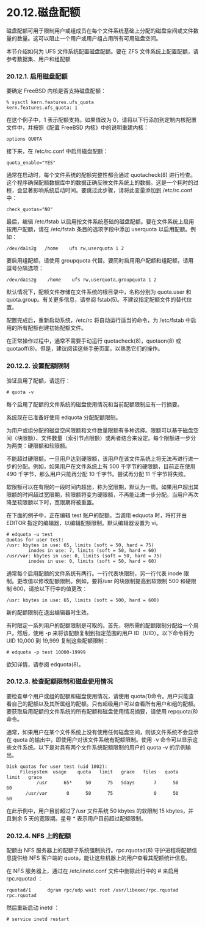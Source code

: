 # 20.12.磁盘配额

磁盘配额可用于限制用户或组成员在每个文件系统基础上分配的磁盘空间或文件数量的数量。这可以阻止一个用户或用户组占用所有可用磁盘空间。

本节介绍如何为 UFS 文件系统配置磁盘配额。要在 ZFS 文件系统上配置配额，请参考数据集、用户和组配额

### 20.12.1. 启用磁盘配额

要确定 FreeBSD 内核是否支持磁盘配额：

```
% sysctl kern.features.ufs_quota
kern.features.ufs_quota: 1
```

在这个例子中，1 表示配额支持。如果值改为 0，请将以下行添加到定制内核配置文件中，并按照《配置 FreeBSD 内核》中的说明重建内核：

```
options QUOTA
```

接下来，在 /etc/rc.conf 中启用磁盘配额：

```
quota_enable="YES"
```

通常在启动时，每个文件系统的配额完整性都会通过 quotacheck(8) 进行检查。这个程序确保配额数据库中的数据正确反映文件系统上的数据。这是一个耗时的过程，会显著影响系统启动时间。要跳过此步骤，请将此变量添加到 /etc/rc.conf 中：

```
check_quotas="NO"
```

最后，编辑 /etc/fstab 以启用按文件系统基础的磁盘配额。要在文件系统上启用按用户配额，请在 /etc/fstab 条目的选项字段中添加 userquota 以启用配额。例如：

```
/dev/da1s2g   /home    ufs rw,userquota 1 2
```

要启用组配额，请使用 groupquota 代替。要同时启用用户配额和组配额，请用逗号分隔选项：

```
/dev/da1s2g    /home    ufs rw,userquota,groupquota 1 2
```

默认情况下，配额文件存储在文件系统的根目录中，名称分别为 quota.user 和 quota.group。有关更多信息，请参阅 fstab(5)。不建议指定配额文件的替代位置。

配置完成后，重新启动系统，/etc/rc 将自动运行适当的命令，为 /etc/fstab 中启用的所有配额创建初始配额文件。

在正常操作过程中，通常不需要手动运行 quotacheck(8)，quotaon(8) 或 quotaoff(8)。但是，建议阅读这些手册页面，以熟悉它们的操作。

### 20.12.2. 设置配额限制

验证启用了配额，请运行：

```
# quota -v
```

每个启用了配额的文件系统的磁盘使用情况和当前配额限制应有一行摘要。

系统现在已准备好使用 edquota 分配配额限制。

为用户或组分配的磁盘空间限额和文件数量限额有多种选择。限额可以基于磁盘空间（块限额）、文件数量（索引节点限额）或两者结合来设定。每个限额进一步分为两类：硬限额和软限额。

不能超过硬限额。一旦用户达到硬限额，该用户在该文件系统上将无法再进行进一步的分配。例如，如果用户在文件系统上有 500 千字节的硬限额，目前正在使用 490 千字节，那么用户只能再分配 10 千字节。尝试再分配 11 千字节将失败。

软限额可以在有限的一段时间内超出，称为宽限期，默认为一周。如果用户超出其限额的时间超过宽限期，软限额将变为硬限额，不再能让进一步分配。当用户再次降至软限额以下时，宽限期将被重置。

在下面的例子中，正在编辑 test 账户的配额。当调用 edquota 时，将打开由 EDITOR 指定的编辑器，以编辑配额限制。默认编辑器设置为 vi。

```
# edquota -u test
Quotas for user test:
/usr: kbytes in use: 65, limits (soft = 50, hard = 75)
        inodes in use: 7, limits (soft = 50, hard = 60)
/usr/var: kbytes in use: 0, limits (soft = 50, hard = 75)
        inodes in use: 0, limits (soft = 50, hard = 60)
```

通常每个启用配额的文件系统有两行。一行代表块限制，另一行代表 inode 限制。更改值以修改配额限制。例如，要将/usr 的块限制提高到软限制 500 和硬限制 600，请按以下行中的值更改：

```
/usr: kbytes in use: 65, limits (soft = 500, hard = 600)
```

新的配额限制在退出编辑器时生效。

有时限定一系列用户的配额限制是可取的。首先，将所需的配额限制分配给一个用户。然后，使用 -p 来将该配额复制到指定范围的用户 ID（UID）。以下命令将为 UID 10,000 到 19,999 复制这些配额限制：

```
# edquota -p test 10000-19999
```

欲知详情，请参阅 edquota(8)。

### 20.12.3. 检查配额限制和磁盘使用情况

要检查单个用户或组的配额和磁盘使用情况，请使用 quota(1)命令。用户只能查看自己的配额以及其所属组的配额。只有超级用户可以查看所有用户和组的配额。要获取启用配额的文件系统的所有配额和磁盘使用情况摘要，请使用 repquota(8)命令。

通常，如果用户在某个文件系统上没有使用任何磁盘空间，则该文件系统不会显示在 quota 的输出中，即使用户对该文件系统有配额限制。使用 -v 命令可以显示这些文件系统。以下是对具有两个文件系统配额限制的用户的 quota -v 的示例输出。

```
Disk quotas for user test (uid 1002):
     Filesystem  usage    quota   limit   grace   files   quota   limit   grace
           /usr      65*     50      75   5days       7      50      60
       /usr/var       0      50      75               0      50      60
```

在此示例中，用户目前超过了/usr 文件系统 50 kbytes 的软限制 15 kbytes，并且剩余 5 天的宽限期。星号 * 表示用户目前超过配额限制。

### 20.12.4. NFS 上的配额

配额由 NFS 服务器上的配额子系统强制执行。rpc.rquotad(8) 守护进程将配额信息提供给 NFS 客户端的 quota，能让这些机器上的用户查看其配额统计信息。

在 NFS 服务器上，通过在 /etc/inetd.conf 文件中删除此行中的 # 来启用 rpc.rquotad ：

```
rquotad/1      dgram rpc/udp wait root /usr/libexec/rpc.rquotad rpc.rquotad
```

 然后重新启动 inetd ：

```
# service inetd restart
```
